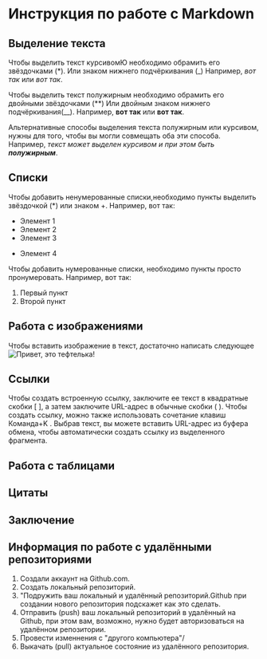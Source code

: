 # Инструкция по работе с Markdown

## Выделение текста

Чтобы выделить текст курсивомЮ необходимо обрамить его звёздочками (*). Или знаком нижнего подчёркивания (_) Например, *вот так* или _вот так_.

Чтобы выделить текст полужирным необходимо обрамить его двойными звёздочками (**) Или двойным знаком нижнего подчёркивания(__). Например, **вот так** или __вот так__.

Альтернативные способы выделения текста полужирным или курсивом, нужны для того, чтобы вы могли совмещать оба эти способа. Например, _текст может выделен курсивом и при этом быть **полужирным**_.

## Списки

Чтобы добавить ненумерованные списки,необходимо пункты выделить звёздочкой (*) или знаком +. Например, вот так:
* Элемент 1
* Элемент 2
* Элемент 3
+ Элемент 4

Чтобы добавить нумерованные списки, необходимо пункты просто пронумеровать. Например, вот так:
1. Первый пункт
2. Второй пункт

## Работа с изображениями

Чтобы вставить изображение в текст, достаточно написать следующее ![Привет, это тефтелька!](Teftelka.jpg)

## Ссылки

Чтобы создать встроенную ссылку, заключите ее текст в квадратные скобки [ ], а затем заключите URL-адрес в обычные скобки ( ). Чтобы создать ссылку, можно также использовать сочетание клавиш Команда+K . Выбрав текст, вы можете вставить URL-адрес из буфера обмена, чтобы автоматически создать ссылку из выделенного фрагмента.

## Работа с таблицами

## Цитаты

## Заключение

## Информация по работе с удалёнными репозиториями

1. Создали аккаунт на Github.com.
2. Создать локальный репозиторий.
3. "Подружить ваш локальный и удалённый репозиторий.Github при создании нового репозитория подскажет как это сделать.
4. Отправить (push) ваш локальный репозиторий в удалённый на Github, при этом вам, возможно, нужно будет авторизоваться 
на удалённом репозитории.
5. Провести изменнения с "другого компьютера"/
6. Выкачать (pull) актуальное состояние из удалённого репозитория.